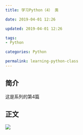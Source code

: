 ```yaml
---
title: 学习Python（4） 类

date: 2019-04-01 12:26

updated: 2019-04-01 12:26

tags:
- Python

categories: Python

permalink: learning-python-class
---
```


## 简介

这是系列的第4篇



## 正文

![](/images/learning-python-class-01.png)